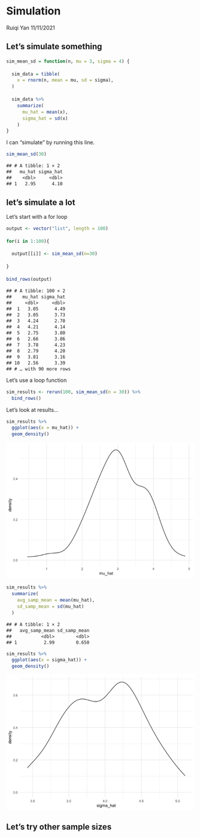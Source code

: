 Simulation
================
Ruiqi Yan
11/11/2021

## Let’s simulate something

``` r
sim_mean_sd = function(n, mu = 3, sigma = 4) {
  
  sim_data = tibble(
    x = rnorm(n, mean = mu, sd = sigma),
  )
  
  sim_data %>% 
    summarize(
      mu_hat = mean(x),
      sigma_hat = sd(x)
    )
}
```

I can “simulate” by running this line.

``` r
sim_mean_sd(30)
```

    ## # A tibble: 1 × 2
    ##   mu_hat sigma_hat
    ##    <dbl>     <dbl>
    ## 1   2.95      4.10

## let’s simulate a lot

Let’s start with a for loop

``` r
output <- vector("list", length = 100)

for(i in 1:100){
  
  output[[i]] <- sim_mean_sd(n=30)
  
}

bind_rows(output)
```

    ## # A tibble: 100 × 2
    ##    mu_hat sigma_hat
    ##     <dbl>     <dbl>
    ##  1   3.05      4.49
    ##  2   3.05      3.73
    ##  3   4.24      2.70
    ##  4   4.21      4.14
    ##  5   2.75      3.80
    ##  6   2.66      3.86
    ##  7   3.78      4.23
    ##  8   2.79      4.20
    ##  9   3.81      3.16
    ## 10   2.56      3.39
    ## # … with 90 more rows

Let’s use a loop function

``` r
sim_results <- rerun(100, sim_mean_sd(n = 30)) %>% 
  bind_rows()
```

Let’s look at results…

``` r
sim_results %>% 
  ggplot(aes(x = mu_hat)) +
  geom_density()
```

![](simulation_files/figure-gfm/unnamed-chunk-6-1.png)<!-- -->

``` r
sim_results %>% 
  summarize(
    avg_samp_mean = mean(mu_hat),
    sd_samp_mean = sd(mu_hat)
  )
```

    ## # A tibble: 1 × 2
    ##   avg_samp_mean sd_samp_mean
    ##           <dbl>        <dbl>
    ## 1          2.99        0.650

``` r
sim_results %>% 
  ggplot(aes(x = sigma_hat)) +
  geom_density()
```

![](simulation_files/figure-gfm/unnamed-chunk-6-2.png)<!-- -->

## Let’s try other sample sizes

